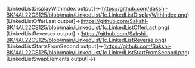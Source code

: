 [LinkedListDisplayWithIndex output]->(https://github.com/Sakshi-BK/4AL22CS125/blob/main/LinkedList/1c.LinkedListDisplayWithIndex.png)
[LinkedListOfferLast output]->(https://github.com/Sakshi-BK/4AL22CS125/blob/main/LinkedList/1c.LinkedListOfferLast.png)
[LinkedListReversex output]->(https://github.com/Sakshi-BK/4AL22CS125/blob/main/LinkedList/1c.LinkedListReverse.png)
[LinkedListStartsFromSecond output]->(https://github.com/Sakshi-BK/4AL22CS125/blob/main/LinkedList/1c.LinkedListStartFromSecond.png)
[LinkedListSwapElements output]->(
